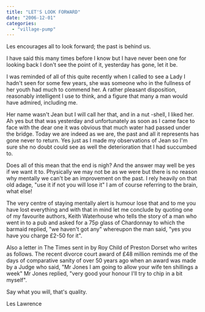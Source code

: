 ```yaml
---
title: "LET'S LOOK FORWARD"
date: "2006-12-01"
categories: 
  - "village-pump"
---
```


Les encourages all to look forward; the past is behind us.

I have said this many times before I know but I have never been one for looking back I don't see the point of it, yesterday has gone, let it be.

I was reminded of all of this quite recently when I called to see a Lady I hadn't seen for some few years, she was someone who in the fullness of her youth had much to commend her. A rather pleasant disposition, reasonably intelligent I use to think, and a figure that many a man would have admired, including me.

Her name wasn't Jean but I will call her that, and in a nut -shell, I liked her. Ah yes but that was yesterday and unfortunately as soon as I came face to face with the dear one it was obvious that much water had passed under the bridge. Today we are indeed as we are, the past and all it represents has gone never to return. Yes just as I made my observations of Jean so I'm sure she no doubt could see as well the deterioration that I had succumbed to.

Does all of this mean that the end is nigh? And the answer may well be yes if we want it to. Physically we may not be as we were but there is no reason why mentally we can't be an improvement on the past. I rely heavily on that old adage, "use it if not you will lose it" I am of course referring to the brain, what else!

The very centre of staying mentally alert is humour lose that and to me you have lost everything and with that in mind let me conclude by quoting one of my favourite authors, Keith Waterhouse who tells the story of a man who went in to a pub and asked for a 75p glass of Chardonnay to which the barmaid replied, "we haven't got any" whereupon the man said, "yes you have you charge £2-50 for it".

Also a letter in The Times sent in by Roy Child of Preston Dorset who writes as follows. The recent divorce court award of £48 million reminds me of the days of comparative sanity of over 50 years ago when an award was made by a Judge who said, "Mr Jones I am going to allow your wife ten shillings a week" Mr Jones replied, "very good your honour I'll try to chip in a bit myself".

Say what you will, that's quality.

Les Lawrence
